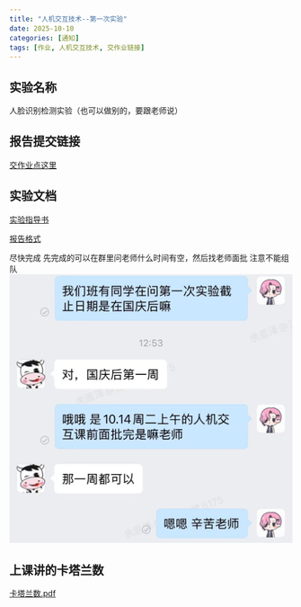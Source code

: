 ```yaml
---
title: "人机交互技术--第一次实验"
date: 2025-10-10
categories: [通知]
tags: [作业, 人机交互技术, 交作业链接]
---
```

## 实验名称
人脸识别检测实验（也可以做别的，要跟老师说）

## 报告提交链接
[交作业点这里](https://docs.qq.com/form/page/DVERDUVh6TXNRSUZx)

## 实验文档

[实验指导书](/assets/docs/RenjiExp1Ins.docx)

[报告格式](/assets/docs/RenjiExp1Type.docx)

尽快完成 
先完成的可以在群里问老师什么时间有空，然后找老师面批 
注意不能组队
![](/assets/img/post/20251010/人机交互第一次实验.png)

## 上课讲的卡塔兰数

[卡塔兰数.pdf](/assets/docs/katalan.pdf)